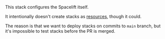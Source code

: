 This stack configures the Spacelift itself.

It intentionally doesn't create stacks as [resources](https://registry.terraform.io/providers/spacelift-io/spacelift/latest/docs/resources/stack), though it could.

The reason is that we want to deploy stacks on commits to `main` branch, but it's impossible to test stacks before the PR is merged.
